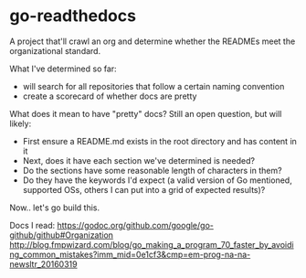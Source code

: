 # go-readthedocs

A project that'll crawl an org and determine whether the READMEs meet the organizational standard.

What I've determined so far:
* will search for all repositories that follow a certain naming convention
* create a scorecard of whether docs are pretty

What does it mean to have "pretty" docs? Still an open question, but will likely:
* First ensure a README.md exists in the root directory and has content in it
* Next, does it have each section we've determined is needed?
* Do the sections have some reasonable length of characters in them?
* Do they have the keywords I'd expect (a valid version of Go mentioned, supported OSs, others I can put into a grid of expected results)?

Now.. let's go build this.

Docs I read:
https://godoc.org/github.com/google/go-github/github#Organization
http://blog.fmpwizard.com/blog/go_making_a_program_70_faster_by_avoiding_common_mistakes?imm_mid=0e1cf3&cmp=em-prog-na-na-newsltr_20160319
